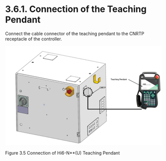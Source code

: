 ﻿# 3.6.1. Connection of the Teaching Pendant 

Connect the cable connector of the teaching pendant to the CNRTP receptacle of the controller.

![](../../_assets/그림_3.5_Hi6-N_(U)_티칭펜던트의_접속.png  )

Figure 3.5 Connection of Hi6-N**(U) Teaching Pendant  
